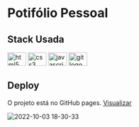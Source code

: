 # Potifólio Pessoal

## Stack Usada 
<div align="left">
  <img src="https://cdn.jsdelivr.net/gh/devicons/devicon/icons/html5/html5-original.svg" height="30" width="42" alt="html5 logo"  />
  <img src="https://cdn.jsdelivr.net/gh/devicons/devicon/icons/css3/css3-original.svg" height="30" width="42" alt="css3 logo"  />
  <img src="https://cdn.jsdelivr.net/gh/devicons/devicon/icons/javascript/javascript-original.svg" height="30" width="42" alt="javascript logo"  />
  <img src="https://cdn.jsdelivr.net/gh/devicons/devicon/icons/git/git-original.svg" height="30" width="42" alt="git logo"  />
</div>

## Deploy 

O projeto está no GitHub pages. [Visualizar](https://lucaskaiquee.github.io/Potifolio-pessoal/)

![2022-10-03 18-30-33](https://user-images.githubusercontent.com/85175643/193688404-bd98656c-f747-4569-b52b-07ab021e1708.gif)
